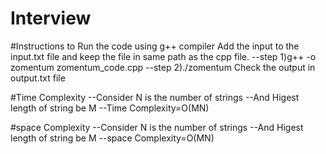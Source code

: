 # Interview

#Instructions to Run the code
using g++ compiler
Add the input to the input.txt file and keep the file in same path as the cpp file.
--step 1)g++ -o zomentum zomentum_code.cpp
--step 2)./zomentum
Check the output in output.txt file

#Time Complexity
--Consider N is the number of strings
--And Higest length of string be M
--Time Complexity=O(MN)

#space Complexity
--Consider N is the number of strings
--And Higest length of string be M
--space Complexity=O(MN)

